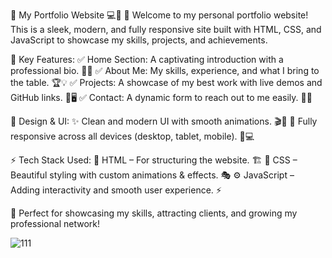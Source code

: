 🌟 My Portfolio Website 💻🎨
🚀 Welcome to my personal portfolio website! This is a sleek, modern, and fully responsive site built with HTML, CSS, and JavaScript to showcase my skills, projects, and achievements.

📌 Key Features:
✅ Home Section: A captivating introduction with a professional bio. 👋🎯
✅ About Me: My skills, experience, and what I bring to the table. 🏆💡
✅ Projects: A showcase of my best work with live demos and GitHub links. 🔗🖥️
✅ Contact: A dynamic form to reach out to me easily. 📩📞

🎨 Design & UI:
✨ Clean and modern UI with smooth animations. 🎬🚀
📱 Fully responsive across all devices (desktop, tablet, mobile). 📱💻

⚡ Tech Stack Used:
📄 HTML – For structuring the website. 🏗️
🎨 CSS – Beautiful styling with custom animations & effects. 🎭
⚙️ JavaScript – Adding interactivity and smooth user experience. ⚡

🔗 Perfect for showcasing my skills, attracting clients, and growing my professional network! 


![111](https://github.com/user-attachments/assets/9d606819-789b-46d7-bb5a-449e75625e13)
